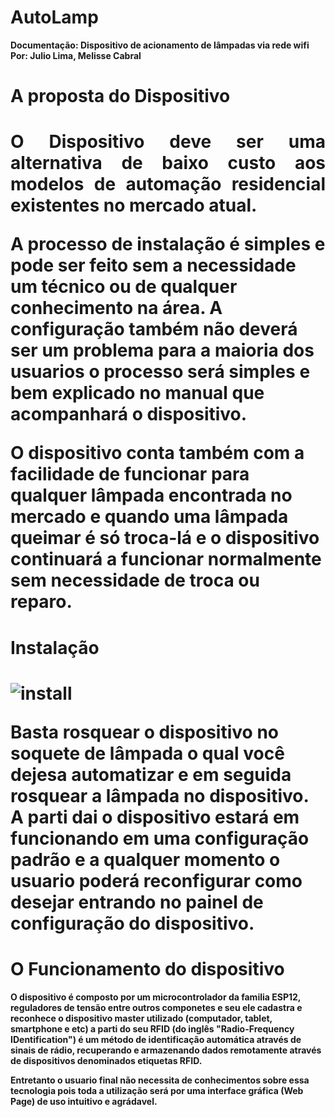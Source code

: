 # AutoLamp

<b>
Documentação: Dispositivo de acionamento de lâmpadas via rede wifi<br>
Por: Julio Lima, Melisse Cabral<br>

<h1>A proposta do Dispositivo<h1>

<p align="justify" >  O Dispositivo deve ser uma alternativa de baixo custo aos modelos de automação residencial existentes no
mercado atual.</p> 
<p> A processo de instalação é simples e pode ser feito sem a necessidade um técnico ou de qualquer conhecimento na área. A configuração também não deverá ser um problema para a maioria dos usuarios o processo será simples e bem explicado no manual que acompanhará o dispositivo.</p>
<p>O dispositivo conta também com a facilidade de funcionar para qualquer lâmpada encontrada no mercado e quando uma lâmpada queimar é só troca-lá e o dispositivo continuará a funcionar normalmente sem necessidade de troca ou reparo.</p>

<h1>Instalação <h1>

![install](https://cloud.githubusercontent.com/assets/9977351/23827523/561f2a5a-0694-11e7-893b-5e1f392cd5fc.png)

<p>Basta rosquear o dispositivo no soquete de lâmpada o qual você dejesa automatizar e em seguida rosquear a lâmpada no dispositivo. A parti dai o dispositivo estará em funcionando em uma configuração padrão e a qualquer momento o usuario poderá reconfigurar como desejar entrando no painel de configuração do dispositivo.</p>

<h1> O Funcionamento do dispositivo </h1>

<P>O dispositivo é composto por um microcontrolador da familia ESP12, reguladores de tensão entre outros componetes e seu ele cadastra e reconhece o dispositivo master utilizado (computador, tablet, smartphone e etc) a parti do seu RFID (do inglês "Radio-Frequency IDentification") é um método de identificação automática através de sinais de rádio, recuperando e armazenando dados remotamente através de dispositivos denominados etiquetas RFID.</P>

<p>Entretanto o usuario final não necessita de conhecimentos sobre essa tecnologia pois toda a utilização será por uma interface gráfica (Web Page) de uso intuitivo e agrádavel.</p>
